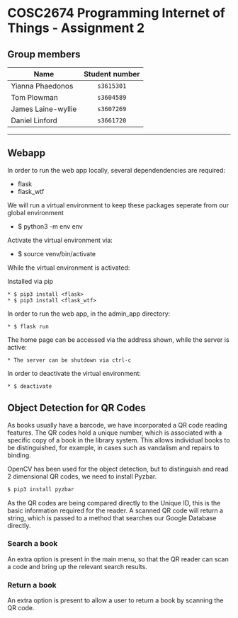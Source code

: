 # COSC2674 Programming Internet of Things - Assignment 2

## Group members
| Name | Student number |
|--|:--:|
| Yianna Phaedonos | `s3615301` |
| Tom Plowman | `s3604589` |
| James Laine-wyllie | `s3607269` |
| Daniel Linford | `s3661720` |

---
## Webapp

In order to run the web app locally, several dependendencies are required:
  * flask
  * flask_wtf

We will run a virtual environment to keep these packages seperate from our
global environment

  * $ python3 -m env env

Activate the virtual environment via:

  * $ source venv/bin/activate

While the virtual environment is activated:
  
  Installed via pip
    
    * $ pip3 install <flask>
    * $ pip3 install <flask_wtf>

  In order to run the web app, in the admin_app directory:

    * $ flask run 

  The home page can be accessed via the address shown, while
  the server is active:

    * The server can be shutdown via ctrl-c

In order to deactivate the virtual environment:

    * $ deactivate


## Object Detection for QR Codes

As books usually have a barcode, we have incorporated a QR code reading features. The QR codes hold a unique number, which is associated with a specific copy of a book in the library system. This allows individual books to be distinguished, for example, in cases such as vandalism and repairs to binding.

OpenCV has been used for the object detection, but to distinguish and read 2 dimensional QR codes, we need to install Pyzbar.

```bash
$ pip3 install pyzbar
```

As the QR codes are being compared directly to the Unique ID, this is the basic information required for the reader. A scanned QR code will return a string, which is passed to a method that searches our Google Database directly. 

### Search a book

An extra option is present in the main menu, so that the QR reader can scan a code and bring up the relevant search results.

### Return a book

An extra option is present to allow a user to return a book by scanning the QR code.